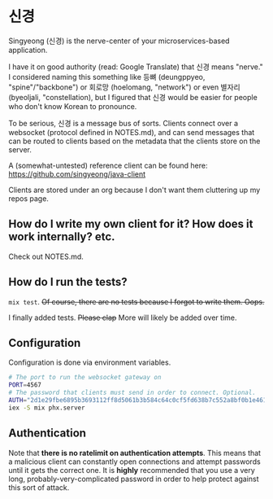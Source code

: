 # 신경

Singyeong (신경) is the nerve-center of your microservices-based application. 

I have it on good authority (read: Google Translate) that 신경 means "nerve." I
considered naming this something like 등뼈 (deungppyeo, "spine"/"backbone") or 
회로망 (hoelomang, "network") or even 별자리 (byeoljali, "constellation), but I 
figured that 신경 would be easier for people who don't know Korean to pronounce.

To be serious, 신경 is a message bus of sorts. Clients connect over a websocket
(protocol defined in NOTES.md), and can send messages that can be routed to
clients based on the metadata that the clients store on the server.

A (somewhat-untested) reference client can be found here: 
https://github.com/singyeong/java-client

Clients are stored under an org because I don't want them cluttering up my 
repos page. 

## How do I write my own client for it? How does it work internally? etc.

Check out NOTES.md.

## How do I run the tests?

`mix test`. ~~Of course, there are no tests because I forgot to write
them. Oops.~~

I finally added tests. ~~Please clap~~ More will likely be added over time.

## Configuration

Configuration is done via environment variables.

```Bash
# The port to run the websocket gateway on
PORT=4567
# The password that clients must send in order to connect. Optional.
AUTH="2d1e29fbe6895b3693112ff8d5061b3b584c64c0cf5fd638b7c552a8bf0b1e461904aff753c9924d32a5309c064408f797b68c2f78f7eab853165d4f7f097545"
iex -S mix phx.server
```

## Authentication

Note that **there is no ratelimit on authentication attempts**. This means that
a malicious client can constantly open connections and attempt passwords until
it gets the correct one. It is **highly** recommended that you use a very long,
probably-very-complicated password in order to help protect against this sort
of attack.

